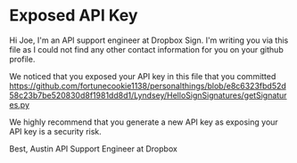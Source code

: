 # Exposed API Key

Hi Joe, I'm an API support engineer at Dropbox Sign. I'm writing you via this file as I could not find any other contact information for you on your github profile. 

We noticed that you exposed your API key in this file that you committed https://github.com/fortunecookie1138/personalthings/blob/e8c6323fbd52d58c23b7be520830d8f1981dd8d1/Lyndsey/HelloSignSignatures/getSignatures.py

We highly recommend that you generate a new API key as exposing your API key is a security risk.

Best,
Austin
API Support Engineer at Dropbox


